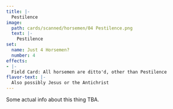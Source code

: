 ```yaml
---
title: |-
  Pestilence
image: 
  path: cards/scanned/horsemen/04 Pestilence.png
  text: |-
    Pestilence
set:
  name: Just 4 Horsemen?
  number: 4
effects: 
- |-
  Field Card: All horsemen are ditto'd, other than Pestilence
flavor-text: |-
  Also possibly Jesus or the Antichrist
---
```

Some actual info about this thing TBA.
